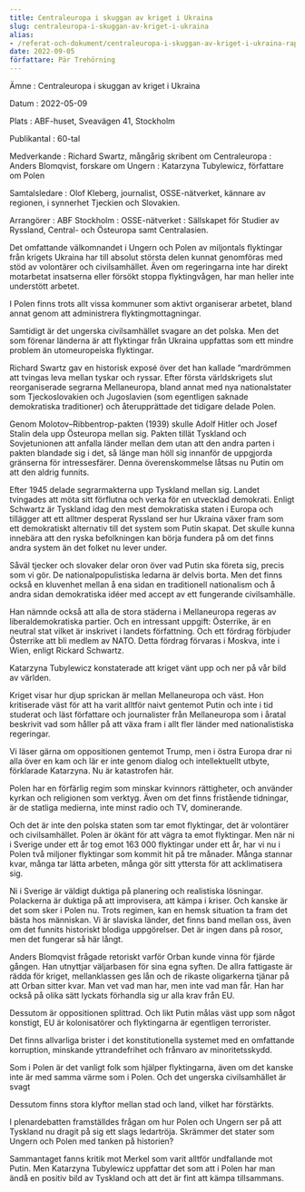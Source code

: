 ```yaml
---
title: Centraleuropa i skuggan av kriget i Ukraina
slug: centraleuropa-i-skuggan-av-kriget-i-ukraina
alias:
- /referat-och-dokument/centraleuropa-i-skuggan-av-kriget-i-ukraina-rapport
date: 2022-09-05
författare: Pär Trehörning
---
```


Ämne
: Centraleuropa i skuggan av kriget i Ukraina

Datum
: 2022-05-09

Plats
: ABF-huset, Sveavägen 41, Stockholm

Publikantal
: 60-tal

Medverkande
: Richard Swartz, mångårig skribent om Centraleuropa
: Anders Blomqvist, forskare om Ungern
: Katarzyna Tubylewicz, författare om Polen

Samtalsledare
: Olof Kleberg, journalist, OSSE-nätverket, kännare av regionen, i synnerhet Tjeckien och Slovakien.

Arrangörer
: ABF Stockholm
: OSSE-nätverket
: Sällskapet för Studier av Ryssland, Central- och Östeuropa samt Centralasien.

Det omfattande välkomnandet i Ungern och Polen av miljontals flyktingar från krigets Ukraina har till absolut största delen kunnat genomföras med stöd av volontärer och civilsamhället. Även om regeringarna inte har direkt motarbetat insatserna eller försökt stoppa flyktingvågen, har man heller inte understött arbetet.  

I Polen finns trots allt vissa kommuner som aktivt organiserar arbetet, bland annat genom att administrera flyktingmottagningar.

Samtidigt är det ungerska civilsamhället svagare an det polska. Men det som förenar länderna är att flyktingar från Ukraina uppfattas som ett mindre problem än utomeuropeiska flyktingar.

Richard Swartz gav en historisk exposé över det han kallade ”mardrömmen att tvingas leva mellan tyskar och ryssar. Efter första världskrigets slut reorganiserade segrarna Mellaneuropa, bland annat med nya nationalstater som Tjeckoslovakien och Jugoslavien (som egentligen saknade demokratiska traditioner) och återupprättade det tidigare delade Polen.

Genom Molotov–Ribbentrop-pakten (1939) skulle Adolf Hitler och Josef Stalin dela upp Östeuropa mellan sig. Pakten tillät Tyskland och Sovjetunionen att anfalla länder mellan dem utan att den andra parten i pakten blandade sig i det, så länge man höll sig innanför de uppgjorda gränserna för intressesfärer. Denna överenskommelse låtsas nu Putin om att den aldrig funnits.

Efter 1945 delade segrarmakterna upp Tyskland mellan sig. Landet tvingades att möta sitt förflutna och verka för en utvecklad demokrati. Enligt Schwartz är Tyskland idag den mest demokratiska staten i Europa och tillägger att ett alltmer desperat Ryssland ser hur Ukraina växer fram som ett demokratiskt alternativ till det system som Putin skapat. Det skulle kunna innebära att den ryska befolkningen kan börja fundera på om det finns andra system än det folket nu lever under.

Såväl tjecker och slovaker delar oron över vad Putin ska företa sig, precis som vi gör. De nationalpopulistiska ledarna är delvis borta. Men det finns också en kluvenhet mellan å ena sidan en traditionell nationalism och å andra sidan demokratiska idéer med accept av ett fungerande civilsamhälle.    

Han nämnde också att alla de stora städerna i Mellaneuropa regeras av liberaldemokratiska partier. Och en intressant uppgift: Österrike, är en neutral stat vilket är inskrivet i landets författning. Och ett fördrag förbjuder Österrike att bli medlem av NATO. Detta fördrag förvaras i Moskva, inte i Wien, enligt Rickard Schwartz.
 
Katarzyna Tubylewicz konstaterade att kriget vänt upp och ner på vår bild av världen.

Kriget visar hur djup sprickan är mellan Mellaneuropa och väst. Hon kritiserade väst för att ha varit alltför naivt gentemot Putin och inte i tid studerat och läst författare och journalister från Mellaneuropa som i åratal beskrivit vad som håller på att växa fram i allt fler länder med nationalistiska regeringar.

Vi läser gärna om oppositionen gentemot Trump, men i östra Europa drar ni alla över en kam och lär er inte genom dialog och intellektuellt utbyte, förklarade Katarzyna. Nu är katastrofen här.

Polen har en förfärlig regim som minskar kvinnors rättigheter, och använder kyrkan och religionen som verktyg. Även om det finns fristående tidningar, är de statliga medierna, inte minst radio och TV, dominerande.

Och det är inte den polska staten som tar emot flyktingar, det är volontärer och civilsamhället.  Polen är ökänt för att vägra ta emot flyktingar. Men när ni i Sverige under ett år tog emot 163 000 flyktingar under ett år, har vi nu i Polen två miljoner flyktingar som kommit hit på tre månader. Många stannar kvar, många tar lätta arbeten, många gör sitt yttersta för att acklimatisera sig.

Ni i Sverige är väldigt duktiga på planering och realistiska lösningar. Polackerna är duktiga på att improvisera, att kämpa i kriser. Och kanske är det som sker i Polen nu. Trots regimen, kan en hemsk situation ta fram det bästa hos människan. Vi är slaviska länder, det finns band mellan oss, även om det funnits historiskt blodiga uppgörelser. Det är ingen dans på rosor, men det fungerar så här långt.
 
Anders Blomqvist frågade retoriskt varför Orban kunde vinna för fjärde gången. Han utnyttjar väljarbasen för sina egna syften. De allra fattigaste är rädda för kriget, mellanklassen ges lån och de rikaste oligarkerna tjänar på att Orban sitter kvar. Man vet vad man har, men inte vad man får. Han har också på olika sätt lyckats förhandla sig ur alla krav från EU.

Dessutom är oppositionen splittrad. Och likt Putin målas väst upp som något konstigt, EU är kolonisatörer och flyktingarna är egentligen terrorister.

Det finns allvarliga brister i det konstitutionella systemet med en omfattande korruption, minskande yttrandefrihet och frånvaro av minoritetsskydd.

Som i Polen är det vanligt folk som hjälper flyktingarna, även om det kanske inte är med samma värme som i Polen. Och det ungerska civilsamhället är svagt

Dessutom finns stora klyftor mellan stad och land, vilket har förstärkts.
 
I plenardebatten framställdes frågan om hur Polen och Ungern ser på att Tyskland nu dragit på sig ett slags ledartröja. Skrämmer det stater som Ungern och Polen med tanken på historien?

Sammantaget fanns kritik mot Merkel som varit alltför undfallande mot Putin. Men Katarzyna Tubylewicz uppfattar det som att i Polen har man ändå en positiv bild av Tyskland och att det är fint att kämpa tillsammans.